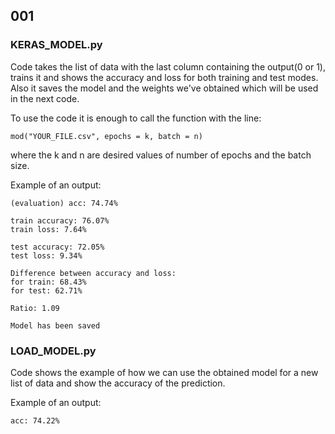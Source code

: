 ## 001

### KERAS_MODEL.py

Code takes the list of data with the last column containing the output(0 or 1), trains it and shows the accuracy and loss for both training and test modes. Also it saves the model and the weights we've obtained which will be used in the next code.

To use the code it is enough to call the function with the line:

`mod("YOUR_FILE.csv", epochs = k, batch = n)`

where the k and n are desired values of number of epochs and the batch size.

Example of an output:
```
(evaluation) acc: 74.74%

train accuracy: 76.07% 
train loss: 7.64%

test accuracy: 72.05% 
test loss: 9.34%

Difference between accuracy and loss:
for train: 68.43%
for test: 62.71%

Ratio: 1.09

Model has been saved
```

### LOAD_MODEL.py

Code shows the example of how we can use the obtained model for a new list of data and show the accuracy of the prediction.

Example of an output:

`
acc: 74.22%
`
